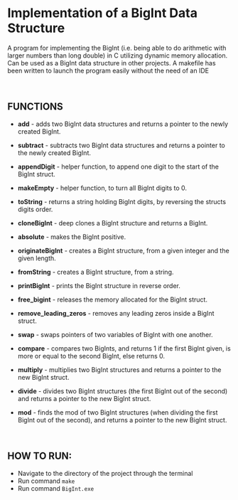 # Implementation of a BigInt Data Structure

A program for implementing the BigInt (i.e. being able to do arithmetic with larger numbers than long double) in C utilizing dynamic memory allocation. Can be used as a BigInt data structure in other projects. A makefile has been written to launch the program easily without the need of an IDE

<br>

FUNCTIONS
---

- **add** - adds two BigInt data structures and returns a pointer to the newly created BigInt.

- **subtract** - subtracts two BigInt data structures and returns a pointer to the newly created BigInt.

- **appendDigit** - helper function, to append one digit to the start of the BigInt struct.

- **makeEmpty** - helper function, to turn all BigInt digits to 0.

- **toString** - returns a string holding BigInt digits, by reversing the structs digits order.

- **cloneBigInt** - deep clones a BigInt structure and returns a BigInt.

- **absolute** - makes the BigInt positive.

- **originateBigInt** - creates a BigInt structure, from a given integer and the given length.

- **fromString** - creates a BigInt structure, from a string.

- **printBigInt** - prints the BigInt structure in reverse order.

- **free_bigint** - releases the memory allocated for the BigInt struct.

- **remove_leading_zeros** - removes any leading zeros inside a BigInt struct.

- **swap** - swaps pointers of two variables of BigInt with one another.

- **compare** - compares two BigInts, and returns 1 if the first BigInt given, is more or equal to the second BigInt, else returns 0.

- **multiply** - multiplies two BigInt structures and returns a pointer to the new BigInt struct.

- **divide** - divides two BigInt structures (the first BigInt out of the second) and returns a pointer to the new BigInt struct.

- **mod** - finds the mod of two BigInt structures (when dividing the first BigInt out of the second), and returns a pointer to the new BigInt struct.

<br>

HOW TO RUN:
---

* Navigate to the directory of the project through the terminal
* Run command `make`
* Run command `BigInt.exe`

  
